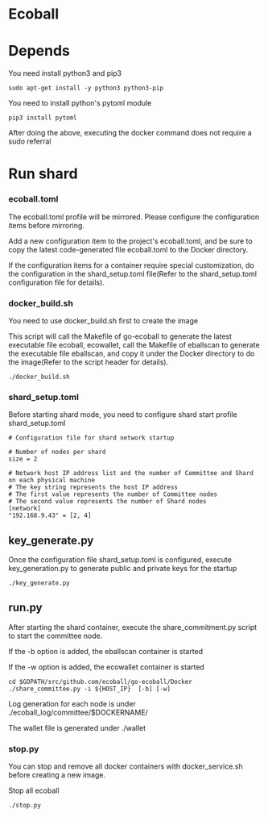 Ecoball
========

# Depends

You need install python3 and pip3
```
sudo apt-get install -y python3 python3-pip
```

You need to install python's pytoml module
```
pip3 install pytoml
```

After doing the above, executing the docker command does not require a sudo referral
# Run shard

### ecoball.toml
The ecoball.toml profile will be mirrored. Please configure the configuration items before mirroring.

Add a new configuration item to the project's ecoball.toml, and be sure to copy the latest code-generated file ecoball.toml to the Docker directory.

If the configuration items for a container require special customization, do the configuration in the shard_setup.toml file(Refer to the shard_setup.toml configuration file for details).

### docker_build.sh
You need to use docker_build.sh first to create the image

This script will call the Makefile of go-ecoball to generate the latest executable file ecoball, ecowallet, call the Makefile of eballscan to generate the executable file eballscan, and copy it under the Docker directory to do the image(Refer to the script header for details).

```
./docker_build.sh
```

### shard_setup.toml
Before starting shard mode, you need to configure shard start profile shard_setup.toml
```
# Configuration file for shard network startup

# Number of nodes per shard
size = 2

# Network host IP address list and the number of Committee and Shard on each physical machine
# The key string represents the host IP address 
# The first value represents the number of Committee nodes
# The second value represents the number of Shard nodes
[network]
"192.168.9.43" = [2, 4]

```
## key_generate.py
Once the configuration file shard_setup.toml is configured, execute key_generation.py to generate public and private keys for the startup
```
./key_generate.py
```

## run.py

After starting the shard container, execute the share_commitment.py script to start the committee node.

If the -b option is added, the eballscan container is started

If the -w option is added, the ecowallet container is started
```
cd $GOPATH/src/github.com/ecoball/go-ecoball/Docker
./share_committee.py -i ${HOST_IP}  [-b] [-w]
```
Log generation for each node is under ./ecoball_log/committee/$DOCKERNAME/ 

The wallet file is generated under ./wallet

### stop.py
You can stop and remove all docker containers with docker_service.sh before creating a new image.

Stop all ecoball
```
./stop.py
```